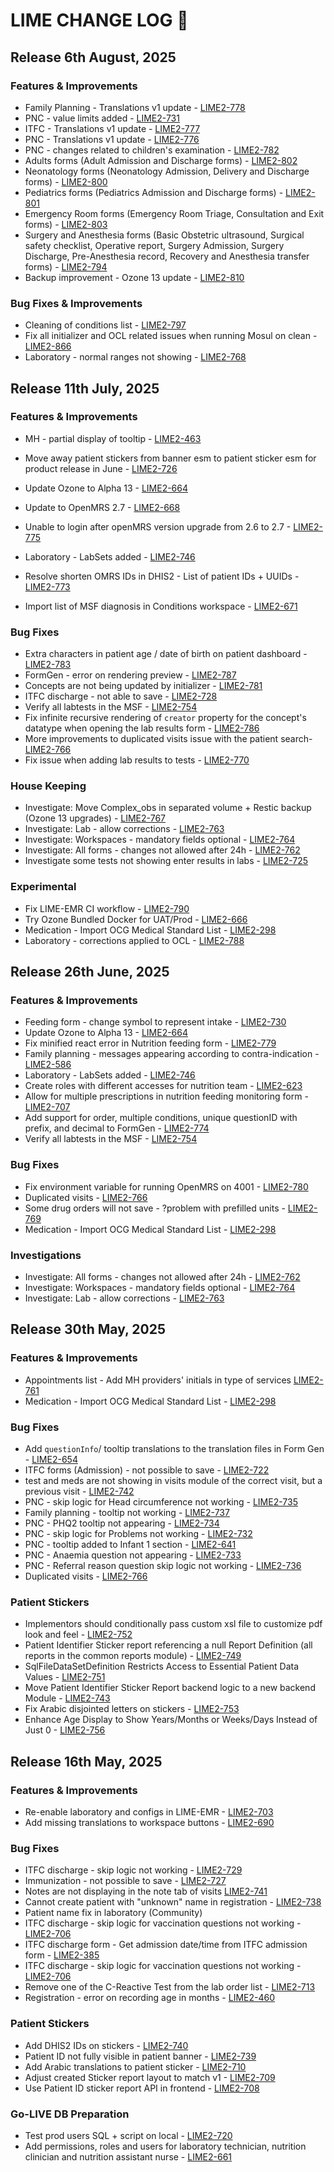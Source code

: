 # LIME CHANGE LOG 🚀

## Release 6th August, 2025

### Features & Improvements

- Family Planning - Translations v1 update - [LIME2-778](https://msf-ocg.atlassian.net/browse/LIME2-778)
- PNC - value limits added - [LIME2-731](https://msf-ocg.atlassian.net/browse/LIME2-731)
- ITFC - Translations v1 update - [LIME2-777](https://msf-ocg.atlassian.net/browse/LIME2-777)
- PNC - Translations v1 update - [LIME2-776](https://msf-ocg.atlassian.net/browse/LIME2-776)
- PNC - changes related to children's examination - [LIME2-782](https://msf-ocg.atlassian.net/browse/LIME2-782)
- Adults forms (Adult Admission and Discharge forms) - [LIME2-802](https://msf-ocg.atlassian.net/browse/LIME2-802)
- Neonatology forms (Neonatology Admission, Delivery and Discharge forms) - [LIME2-800](https://msf-ocg.atlassian.net/browse/LIME2-800)
- Pediatrics forms (Pediatrics Admission and Discharge forms) - [LIME2-801](https://msf-ocg.atlassian.net/browse/LIME2-801)
- Emergency Room forms (Emergency Room Triage, Consultation and Exit forms) - [LIME2-803](https://msf-ocg.atlassian.net/browse/LIME2-803)
- Surgery and Anesthesia forms (Basic Obstetric ultrasound, Surgical safety checklist, Operative report, Surgery Admission, Surgery Discharge, Pre-Anesthesia record, Recovery and Anesthesia transfer forms) - [LIME2-794](https://msf-ocg.atlassian.net/browse/LIME2-794)
- Backup improvement - Ozone 13 update - [LIME2-810](https://msf-ocg.atlassian.net/browse/LIME2-810)

### Bug Fixes & Improvements

- Cleaning of conditions list - [LIME2-797](https://msf-ocg.atlassian.net/browse/LIME2-797)
- Fix all initializer and OCL related issues when running Mosul on clean - [LIME2-866](https://msf-ocg.atlassian.net/browse/LIME2-866)
- Laboratory - normal ranges not showing - [LIME2-768](https://msf-ocg.atlassian.net/browse/LIME2-768)

## Release 11th July, 2025

### Features & Improvements

- MH - partial display of tooltip - [LIME2-463](https://msf-ocg.atlassian.net/browse/LIME2-463)
- Move away patient stickers from banner esm to patient sticker esm for product release in June - [LIME2-726](https://msf-ocg.atlassian.net/browse/LIME2-726)

- Update Ozone to Alpha 13 - [LIME2-664](https://msf-ocg.atlassian.net/browse/LIME2-664)
- Update to OpenMRS 2.7 - [LIME2-668](https://msf-ocg.atlassian.net/browse/LIME2-668)
- Unable to login after openMRS version upgrade from 2.6 to 2.7 - [LIME2-775](https://msf-ocg.atlassian.net/browse/LIME2-775)
- Laboratory - LabSets added - [LIME2-746](https://msf-ocg.atlassian.net/browse/LIME2-746)
- Resolve shorten OMRS IDs in DHIS2 - List of patient IDs + UUIDs - [LIME2-773](https://msf-ocg.atlassian.net/browse/LIME2-773)
- Import list of MSF diagnosis in Conditions workspace - [LIME2-671](https://msf-ocg.atlassian.net/browse/LIME2-671)

### Bug Fixes

- Extra characters in patient age / date of birth on patient dashboard - [LIME2-783](https://msf-ocg.atlassian.net/browse/LIME2-783)
- FormGen - error on rendering preview - [LIME2-787](https://msf-ocg.atlassian.net/browse/LIME2-787)
- Concepts are not being updated by initializer - [LIME2-781](https://msf-ocg.atlassian.net/browse/LIME2-781)
- ITFC discharge - not able to save - [LIME2-728](https://msf-ocg.atlassian.net/browse/LIME2-728)
- Verify all labtests in the MSF - [LIME2-754](https://msf-ocg.atlassian.net/browse/LIME2-754)
- Fix infinite recursive rendering of `creator` property for the concept's datatype when opening the lab results form - [LIME2-786](https://msf-ocg.atlassian.net/browse/LIME2-786)
- More improvements to duplicated visits issue with the patient search- [LIME2-766](https://msf-ocg.atlassian.net/browse/LIME2-766)
- Fix issue when adding lab results to tests - [LIME2-770](https://msf-ocg.atlassian.net/browse/LIME2-770)

### House Keeping

- Investigate: Move Complex_obs in separated volume + Restic backup (Ozone 13 upgrades) - [LIME2-767](https://msf-ocg.atlassian.net/browse/LIME2-767)
- Investigate: Lab - allow corrections - [LIME2-763](https://msf-ocg.atlassian.net/browse/LIME2-763)
- Investigate: Workspaces - mandatory fields optional - [LIME2-764](https://msf-ocg.atlassian.net/browse/LIME2-764)
- Investigate: All forms - changes not allowed after 24h - [LIME2-762](https://msf-ocg.atlassian.net/browse/LIME2-762)
- Investigate some tests not showing enter results in labs - [LIME2-725](https://msf-ocg.atlassian.net/browse/LIME2-725)

### Experimental

- Fix LIME-EMR CI workflow - [LIME2-790](https://msf-ocg.atlassian.net/browse/LIME2-790)
- Try Ozone Bundled Docker for UAT/Prod - [LIME2-666](https://msf-ocg.atlassian.net/browse/LIME2-666)
- Medication - Import OCG Medical Standard List - [LIME2-298](https://msf-ocg.atlassian.net/browse/LIME2-298)
- Laboratory - corrections applied to OCL - [LIME2-788](https://msf-ocg.atlassian.net/browse/LIME2-788)

## Release 26th June, 2025

### Features & Improvements

- Feeding form - change symbol to represent intake - [LIME2-730](https://msf-ocg.atlassian.net/browse/LIME2-730)
- Update Ozone to Alpha 13 - [LIME2-664](https://msf-ocg.atlassian.net/browse/LIME2-664)
- Fix minified react error in Nutrition feeding form - [LIME2-779](https://msf-ocg.atlassian.net/browse/LIME2-779)
- Family planning - messages appearing according to contra-indication - [LIME2-586](https://msf-ocg.atlassian.net/browse/LIME2-586)
- Laboratory - LabSets added - [LIME2-746](https://msf-ocg.atlassian.net/browse/LIME2-746)
- Create roles with different accesses for nutrition team - [LIME2-623](https://msf-ocg.atlassian.net/browse/LIME2-623)
- Allow for multiple prescriptions in nutrition feeding monitoring form - [LIME2-707](https://msf-ocg.atlassian.net/browse/LIME2-707)
- Add support for order, multiple conditions, unique questionID with prefix, and decimal to FormGen - [LIME2-774](https://msf-ocg.atlassian.net/browse/LIME2-774)
- Verify all labtests in the MSF - [LIME2-754](https://msf-ocg.atlassian.net/browse/LIME2-754)

### Bug Fixes

- Fix environment variable for running OpenMRS on 4001 - [LIME2-780](https://msf-ocg.atlassian.net/browse/LIME2-780)
- Duplicated visits - [LIME2-766](https://msf-ocg.atlassian.net/browse/LIME2-766)
- Some drug orders will not save - ?problem with prefilled units - [LIME2-769](https://msf-ocg.atlassian.net/browse/LIME2-769)
- Medication - Import OCG Medical Standard List - [LIME2-298](https://msf-ocg.atlassian.net/browse/LIME2-298)

### Investigations

- Investigate: All forms - changes not allowed after 24h - [LIME2-762](https://msf-ocg.atlassian.net/browse/LIME2-762)
- Investigate: Workspaces - mandatory fields optional - [LIME2-764](https://msf-ocg.atlassian.net/browse/LIME2-764)
- Investigate: Lab - allow corrections - [LIME2-763](https://msf-ocg.atlassian.net/browse/LIME2-763)

## Release 30th May, 2025

### Features & Improvements

- Appointments list - Add MH providers' initials in type of services [LIME2-761](https://msf-ocg.atlassian.net/browse/LIME2-761)
- Medication - Import OCG Medical Standard List - [LIME2-298](https://msf-ocg.atlassian.net/browse/LIME2-298)

### Bug Fixes

- Add `questionInfo`/ tooltip translations to the translation files in Form Gen - [LIME2-654](https://msf-ocg.atlassian.net/browse/LIME2-654)
- ITFC forms (Admission) - not possible to save - [LIME2-722](https://msf-ocg.atlassian.net/browse/LIME2-722)
- test and meds are not showing in visits module of the correct visit, but a previous visit - [LIME2-742](https://msf-ocg.atlassian.net/browse/LIME2-742)
- PNC - skip logic for Head circumference not working - [LIME2-735](https://msf-ocg.atlassian.net/browse/LIME2-735)
- Family planning - tooltip not working - [LIME2-737](https://msf-ocg.atlassian.net/browse/LIME2-737)
- PNC - PHQ2 tooltip not appearing - [LIME2-734](https://msf-ocg.atlassian.net/browse/LIME2-734)
- PNC - skip logic for Problems not working - [LIME2-732](https://msf-ocg.atlassian.net/browse/LIME2-732)
- PNC - tooltip added to Infant 1 section - [LIME2-641](https://msf-ocg.atlassian.net/browse/LIME2-641)
- PNC - Anaemia question not appearing - [LIME2-733](https://msf-ocg.atlassian.net/browse/LIME2-733)
- PNC - Referral reason question skip logic not working - [LIME2-736](https://msf-ocg.atlassian.net/browse/LIME2-736)
- Duplicated visits - [LIME2-766](https://msf-ocg.atlassian.net/browse/LIME2-766)

### Patient Stickers

- Implementors should conditionally pass custom xsl file to customize pdf look and feel - [LIME2-752](https://msf-ocg.atlassian.net/browse/LIME2-752)
- Patient Identifier Sticker report referencing a null Report Definition (all reports in the common reports module) - [LIME2-749](https://msf-ocg.atlassian.net/browse/LIME2-749)
- SqlFileDataSetDefinition Restricts Access to Essential Patient Data Values - [LIME2-751](https://msf-ocg.atlassian.net/browse/LIME2-751)
- Move Patient Identifier Sticker Report backend logic to a new backend Module - [LIME2-743](https://msf-ocg.atlassian.net/browse/LIME2-743)
- Fix Arabic disjointed letters on stickers - [LIME2-753](https://msf-ocg.atlassian.net/browse/LIME2-753)
- Enhance Age Display to Show Years/Months or Weeks/Days Instead of Just 0 - [LIME2-756](https://msf-ocg.atlassian.net/browse/LIME2-756)

## Release 16th May, 2025

### Features & Improvements

- Re-enable laboratory and configs in LIME-EMR - [LIME2-703](https://msf-ocg.atlassian.net/browse/LIME2-703)
- Add missing translations to workspace buttons - [LIME2-690](https://msf-ocg.atlassian.net/browse/LIME2-690)

### Bug Fixes

- ITFC discharge - skip logic not working - [LIME2-729](https://msf-ocg.atlassian.net/browse/LIME2-729)
- Immunization - not possible to save - [LIME2-727](https://msf-ocg.atlassian.net/browse/LIME2-727)
- Notes are not displaying in the note tab of visits [LIME2-741](https://msf-ocg.atlassian.net/browse/LIME2-741)
- Cannot create patient with "unknown" name in registration - [LIME2-738](https://msf-ocg.atlassian.net/browse/LIME2-738)
- Patient name fix in laboratory (Community)
- ITFC discharge - skip logic for vaccination questions not working - [LIME2-706](https://msf-ocg.atlassian.net/browse/LIME2-706)
- ITFC discharge form - Get admission date/time from ITFC admission form - [LIME2-385](https://msf-ocg.atlassian.net/browse/LIME2-385)
- ITFC discharge - skip logic for vaccination questions not working - [LIME2-706](https://msf-ocg.atlassian.net/browse/LIME2-706)
- Remove one of the C-Reactive Test from the lab order list - [LIME2-713](https://msf-ocg.atlassian.net/browse/LIME2-713)
- Registration - error on recording age in months - [LIME2-460](https://msf-ocg.atlassian.net/browse/LIME2-460)

### Patient Stickers

- Add DHIS2 IDs on stickers - [LIME2-740](https://msf-ocg.atlassian.net/browse/LIME2-740)
- Patient ID not fully visible in patient banner - [LIME2-739](https://msf-ocg.atlassian.net/browse/LIME2-739)
- Add Arabic translations to patient sticker - [LIME2-710](https://msf-ocg.atlassian.net/browse/LIME2-710)
- Adjust created Sticker report layout to match v1 - [LIME2-709](https://msf-ocg.atlassian.net/browse/LIME2-709)
- Use Patient ID sticker report API in frontend - [LIME2-708](https://msf-ocg.atlassian.net/browse/LIME2-708)

### Go-LIVE DB Preparation

- Test prod users SQL + script on local - [LIME2-720](https://msf-ocg.atlassian.net/browse/LIME2-720)
- Add permissions, roles and users for laboratory technician, nutrition clinician and nutrition assistant nurse - [LIME2-661](https://msf-ocg.atlassian.net/browse/LIME2-661)
